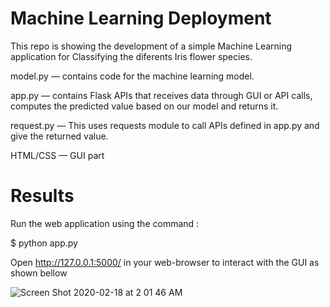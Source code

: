 # Machine Learning Deployment

This repo is showing the development of a simple Machine Learning application for Classifying the diferents Iris flower species.

model.py —  contains code for the machine learning model.

app.py —  contains Flask APIs that receives data through GUI or API calls, computes the predicted value based on our model and returns it.

request.py — This uses requests module to call APIs defined in app.py and give the returned value.

HTML/CSS — GUI part


# Results
Run the web application using the command :

$ python app.py

Open http://127.0.0.1:5000/ in your web-browser to interact with the GUI as shown bellow



![Screen Shot 2020-02-18 at 2 01 46 AM](https://user-images.githubusercontent.com/44145876/74677292-da064180-51f2-11ea-9d6b-70ecf581cb76.png)
